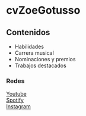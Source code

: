 # cvZoeGotusso

## Contenidos
- Habilidades
- Carrera musical
- Nominaciones y premios
- Trabajos destacados

### Redes
<a href="https://www.youtube.com/@ZoeGotusso/about"> Youtube </a>
<br>
<a href="https://open.spotify.com/artist/3XBw8ImFEo86mEB2dYh0vS?si=-xPuJG39QqeR1E1P5R_nCw"> Spotify </a>
<br>
<a href="https://www.instagram.com/zoegotusso/"> Instagram </a>

